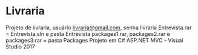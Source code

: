 # Livraria
Projeto de livraria, usuário livraria@gmail.com, senha livraria 
Entrevista.rar = Entrevista.sln e pasta Entrevista
packages1.rar, packages2.rar e packages3.rar = pasta Packages
Projeto em C# ASP.NET MVC - Visual Studio 2017
